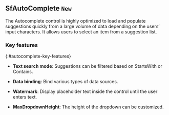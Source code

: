 ## SfAutoComplete `New`

The Autocomplete control is highly optimized to load and populate suggestions quickly from a large volume of data depending on the users’ input characters. It allows users to select an item from a suggestion list.

### Key features

{:#autocomplete-key-features}

* **Text search mode**: Suggestions can be filtered based on StartsWith or Contains.

* **Data binding**: Bind various types of data sources.

* **Watermark**: Display placeholder text inside the control until the user enters text.

* **MaxDropdownHeight**: The height of the dropdown can be customized.